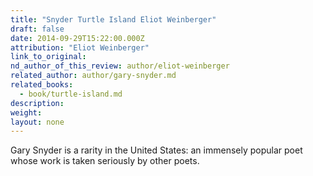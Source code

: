 ```yaml
---
title: "Snyder Turtle Island Eliot Weinberger"
draft: false
date: 2014-09-29T15:22:00.000Z
attribution: "Eliot Weinberger"
link_to_original:
nd_author_of_this_review: author/eliot-weinberger
related_author: author/gary-snyder.md
related_books:
  - book/turtle-island.md
description:
weight:
layout: none
---
```

Gary Snyder is a rarity in the United States: an immensely popular poet whose work is taken seriously by other poets.

